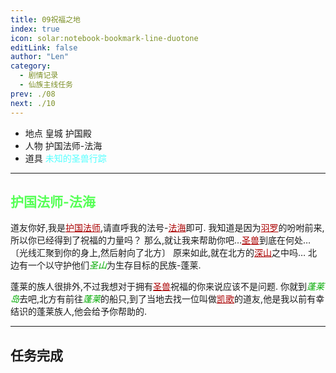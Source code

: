 ```yaml
---
title: 09祝福之地
index: true
icon: solar:notebook-bookmark-line-duotone
editLink: false
author: "Len"
category:
  - 剧情记录
  - 仙族主线任务
prev: ./08
next: ./10
---
```


- 地点 皇城 护国殿
- 人物 护国法师-法海
- 道具 <span style="color: #55FFFF;">未知的圣兽行踪</span>

------

## <span style="color:#55FF55;font-weight:bold;">护国法师-法海</span>

道友你好,我是<span style="color: #AA0000;"><span style="text-decoration: underline;">护国法师</span></span>,请直呼我的法号-<span style="color: #AA0000;"><span style="text-decoration: underline;">法海</span></span>即可.
我知道是因为<span style="color: #AA0000;"><span style="text-decoration: underline;">羽罗</span></span>的吩咐前来,所以你已经得到了祝福的力量吗？
那么,就让我来帮助你吧…<span style="color: #AA0000;"><span style="text-decoration: underline;">圣兽</span></span>到底在何处…
〔光线汇聚到你的身上,然后射向了北方〕
原来如此,就在北方的<span style="color: #AA0000;"><span style="text-decoration: underline;">深山</span></span>之中吗…
北边有一个以守护他们<span style="color: #00AA00;"><span style="font-style: italic;">圣山</span></span>为生存目标的民族-蓬莱.

蓬莱的族人很排外,不过我想对于拥有<span style="color: #AA0000;"><span style="text-decoration: underline;">圣兽</span></span>祝福的你来说应该不是问题.
你就到<span style="color: #00AA00;"><span style="font-style: italic;">蓬莱岛</span></span>去吧,北方有前往<span style="color: #00AA00;"><span style="font-style: italic;">蓬莱</span></span>的船只,到了当地去找一位叫做<span style="color: #AA0000;"><span style="text-decoration: underline;">凯歌</span></span>的道友,他是我以前有幸结识的蓬莱族人,他会给予你帮助的.

------

## 任务完成

